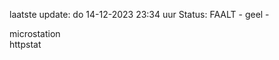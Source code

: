 laatste update: 
do 14-12-2023 23:34   uur 
Status: FAALT - geel - 
<div class="service Y">microstation</div><div class="service G">httpstat</div>